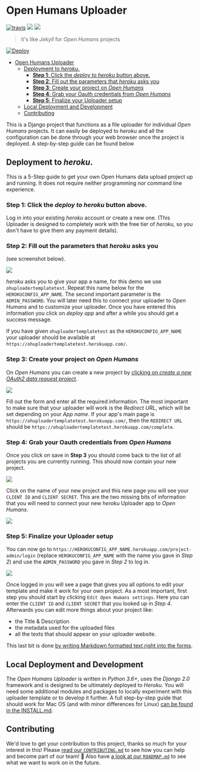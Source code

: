 # Open Humans Uploader

[![travis](https://travis-ci.org/gedankenstuecke/oh_data_uploader.svg?branch=master)](https://travis-ci.org/gedankenstuecke/oh_data_uploader)
<a href="https://codeclimate.com/github/gedankenstuecke/oh_data_uploader/maintainability"><img src="https://api.codeclimate.com/v1/badges/0e3dce4fd4af6e5fc555/maintainability" /></a>
<a href="https://codeclimate.com/github/gedankenstuecke/oh_data_uploader/test_coverage"><img src="https://api.codeclimate.com/v1/badges/0e3dce4fd4af6e5fc555/test_coverage" /></a>
> it's like *Jekyll* for *Open Humans* projects

[![Deploy](https://www.herokucdn.com/deploy/button.svg)](https://heroku.com/deploy)

- [Open Humans Uploader](#open-humans-uploader)
  * [Deployment to *heroku*.](#deployment-to-heroku)
    + [**Step 1**: Click the *deploy to heroku* button above.](#step-1-click-the-deploy-to-heroku-button-above)
    + [**Step 2**: Fill out the parameters that *heroku* asks you](#step-2-fill-out-the-parameters-that-heroku-asks-you)
    + [**Step 3**: Create your project on *Open Humans*](#step-3-create-your-project-on-open-humans)
    + [**Step 4**: Grab your Oauth credentials from *Open Humans*](#step-4-grab-your-oauth-credentials-from-open-humans)
    + [**Step 5**: Finalize your Uploader setup](#step-5-finalize-your-uploader-setup)
  * [Local Deployment and Development](#local-deployment-and-development)
  * [Contributing](#contributing)

This is a Django project that functions as a
file uploader for individual *Open Humans* projects. It can easily be deployed to
*heroku* and all the configuration can be done through your web browser once the project is deployed. A step-by-step guide can be found below

## Deployment to *heroku*.

This is a 5-Step guide to get your own Open Humans data upload project up and running. It does not require neither programming nor command line experience.

### **Step 1**: Click the *deploy to heroku* button above.

Log in into your existing *heroku* account or create a new one. (This Uploader is designed to completely work with the free tier of *heroku*, so you don't have to give them any payment details).

### **Step 2**: Fill out the parameters that *heroku* asks you

(see screenshot below).

![](docs/deploy_heroku.png)

*heroku* asks you to give your app a name, for this demo we use `ohuploadertemplatetest`. Repeat this name below for the `HEROKUCONFIG_APP_NAME`. The second important parameter is the `ADMIN_PASSWORD`. You will later need this to connect your uploader to *Open Humans* and to customize your uploader. Once you have entered this information you click on *deploy app* and after a while you should get a success message.

If you have given `ohuploadertemplatetest` as the `HEROKUCONFIG_APP_NAME` your uploader should be available at `https://ohuploadertemplatetest.herokuapp.com/`.

### **Step 3**: Create your project on *Open Humans*

On *Open Humans* you can create a new project by [clicking on *create a new OAuth2 data request project*](https://www.openhumans.org/direct-sharing/projects/manage/).

![](docs/oh_config.png)

Fill out the form and enter all the required information. The most important to make sure that your uploader will work is the *Redirect URL*, which will be set depending on your *App name*. If your app's main page is `https://ohuploadertemplatetest.herokuapp.com/`, then the `REDIRECT URL` should be `https://ohuploadertemplatetest.herokuapp.com/complete`.

### **Step 4**: Grab your Oauth credentials from *Open Humans*

Once you click on save in **Step 3** you should come back to the list of all projects you are currently running. This should now contain your new project.

![](docs/oh_projects.png)

Click on the name of your new project and this new page you will see your `CLIENT ID` and `CLIENT SECRET`. This are the two missing bits of information that you will need to connect your new *heroku* Uploader app to *Open Humans*.

![](docs/oh_oauth.png)

### **Step 5**: Finalize your Uploader setup

You can now go to `https://HEROKUCONFIG_APP_NAME.herokuapp.com/project-admin/login` (replace `HEROKUCONFIG_APP_NAME` with the name you gave in *Step 2*) and use the `ADMIN_PASSWORD` you gave in *Step 2* to log in.

![](docs/template_setup.png)

Once logged in you will see a page that gives you all options to edit your template and make it work for your own project. As a most important, first step you should start by clicking `Edit Open Humans settings`. Here you can enter the `CLIENT ID` and `CLIENT SECRET` that you looked up in *Step 4*. Afterwards you can edit more things about your project like:
- the Title & Description
- the metadata used for the uploaded files
- all the texts that should appear on your uploader website.

This last bit is done [by writing Markdown formatted text right into the forms](https://help.github.com/articles/basic-writing-and-formatting-syntax/).

## Local Deployment and Development
The *Open Humans Uploader* is written in *Python 3.6+*, uses the *Django 2.0* framework and is designed to be ultimately deployed
to *Heroku*. You will need some additional modules and packages to locally experiment with this uploader template or to develop it further. A full step-by-step guide that should work for Mac OS (and with minor differences for Linux) [can be found in the INSTALL.md](https://github.com/gedankenstuecke/oh_data_uploader/blob/master/INSTALL.md).


## Contributing
We'd love to get your contribution to this project, thanks so much for your interest in this! Please [read our `CONTRIBUTING.md`](https://github.com/gedankenstuecke/oh_data_uploader/blob/master/CONTRIBUTING.md) to see how you can help and become part of our team! 🎉 Also have [a look at our `ROADMAP.md`](https://github.com/gedankenstuecke/oh_data_uploader/blob/master/ROADMAP.md) to see what we want to work on in the future.
